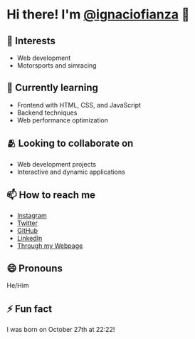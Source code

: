 # Hi there! I'm [@ignaciofianza](https://github.com/ignaciofianza) 👋

## 👀 Interests
- Web development
- Motorsports and simracing

## 🌱 Currently learning
- Frontend with HTML, CSS, and JavaScript
- Backend techniques
- Web performance optimization

## 🫂 Looking to collaborate on
- Web development projects
- Interactive and dynamic applications

## 📫 How to reach me
- [Instagram](https://instagram.com/yourusername)
- [Twitter](https://twitter.com/yourusername)
- [GitHub](https://github.com/ignaciofianza)
- [LinkedIn](https://linkedin.com/in/yourusername)
- [Through my Webpage](https://www.ignaciofianza.com)

## 😄 Pronouns
He/Him

## ⚡ Fun fact
I was born on October 27th at 22:22!

<!---
Check out my repositories and feel free to connect if we share similar interests.
--->
